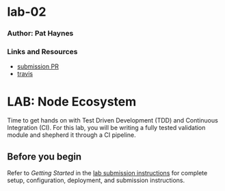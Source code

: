 # lab-02

### Author: Pat Haynes

### Links and Resources
* [submission PR](https://github.com/patHaynes-401-advanced-javascript/lab-01/pull/1)
* [travis](https://travis-ci.com/)

# LAB: Node Ecosystem

Time to get hands on with Test Driven Development (TDD) and Continuous Integration (CI). For this lab, you will be writing a fully tested validation module and shepherd it through a CI pipeline.

## Before you begin

Refer to *Getting Started*  in the [lab submission instructions](../../../reference/submission-instructions/labs/README.md) for complete setup, configuration, deployment, and submission instructions.

